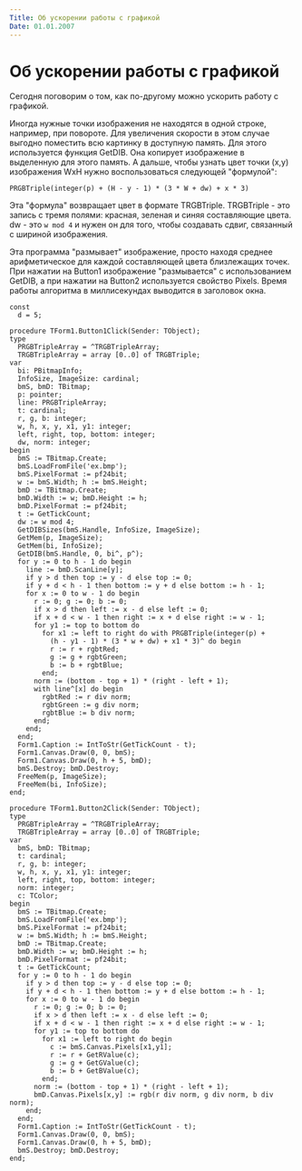 ```yaml
---
Title: Об ускорении работы с графикой
Date: 01.01.2007
---
```



Об ускорении работы с графикой
==============================

Сегодня поговорим о том, как по-другому можно ускорить работу с
графикой.

Иногда нужные точки изображения не находятся в одной строке, например,
при повороте. Для увеличения скорости в этом случае выгодно поместить
всю картинку в доступную память. Для этого используется функция GetDIB.
Она копирует изображение в выделенную для этого память. А дальше, чтобы
узнать цвет точки (x,y) изображения WxH нужно воспользоваться следующей
"формулой":

    PRGBTriple(integer(p) + (H - y - 1) * (3 * W + dw) + x * 3)

Эта "формула" возвращает цвет в формате TRGBTriple. TRGBTriple - это
запись с тремя полями: красная, зеленая и синяя составляющие цвета. dw -
это `w mod 4` и нужен он для того, чтобы создавать сдвиг, связанный с шириной
изображения.

Эта программа "размывает" изображение, просто находя среднее
арифметическое для каждой составляющей цвета близлежащих точек. При
нажатии на Button1 изображение "размывается" с использованием GetDIB,
а при нажатии на Button2 используется свойство Pixels. Время работы
алгоритма в миллисекундах выводится в заголовок окна.

    const
      d = 5;
     
    procedure TForm1.Button1Click(Sender: TObject);
    type
      PRGBTripleArray = ^TRGBTripleArray;
      TRGBTripleArray = array [0..0] of TRGBTriple;
    var
      bi: PBitmapInfo;
      InfoSize, ImageSize: cardinal;
      bmS, bmD: TBitmap;
      p: pointer;
      line: PRGBTripleArray;
      t: cardinal;
      r, g, b: integer;
      w, h, x, y, x1, y1: integer;
      left, right, top, bottom: integer;
      dw, norm: integer;
    begin
      bmS := TBitmap.Create;
      bmS.LoadFromFile('ex.bmp');
      bmS.PixelFormat := pf24bit;
      w := bmS.Width; h := bmS.Height;
      bmD := TBitmap.Create;
      bmD.Width := w; bmD.Height := h;
      bmD.PixelFormat := pf24bit;
      t := GetTickCount;
      dw := w mod 4;
      GetDIBSizes(bmS.Handle, InfoSize, ImageSize);
      GetMem(p, ImageSize);
      GetMem(bi, InfoSize);
      GetDIB(bmS.Handle, 0, bi^, p^);
      for y := 0 to h - 1 do begin
        line := bmD.ScanLine[y];
        if y > d then top := y - d else top := 0;
        if y + d < h - 1 then bottom := y + d else bottom := h - 1;
        for x := 0 to w - 1 do begin
          r := 0; g := 0; b := 0;
          if x > d then left := x - d else left := 0;
          if x + d < w - 1 then right := x + d else right := w - 1;
          for y1 := top to bottom do
            for x1 := left to right do with PRGBTriple(integer(p) +
              (h - y1 - 1) * (3 * w + dw) + x1 * 3)^ do begin
              r := r + rgbtRed;
              g := g + rgbtGreen;
              b := b + rgbtBlue;
            end;
          norm := (bottom - top + 1) * (right - left + 1);
          with line^[x] do begin
            rgbtRed := r div norm;
            rgbtGreen := g div norm;
            rgbtBlue := b div norm;
          end;
        end;
      end;
      Form1.Caption := IntToStr(GetTickCount - t);
      Form1.Canvas.Draw(0, 0, bmS);
      Form1.Canvas.Draw(0, h + 5, bmD);
      bmS.Destroy; bmD.Destroy;
      FreeMem(p, ImageSize);
      FreeMem(bi, InfoSize);
    end;
     
    procedure TForm1.Button2Click(Sender: TObject);
    type
      PRGBTripleArray = ^TRGBTripleArray;
      TRGBTripleArray = array [0..0] of TRGBTriple;
    var
      bmS, bmD: TBitmap;
      t: cardinal;
      r, g, b: integer;
      w, h, x, y, x1, y1: integer;
      left, right, top, bottom: integer;
      norm: integer;
      c: TColor;
    begin
      bmS := TBitmap.Create;
      bmS.LoadFromFile('ex.bmp');
      bmS.PixelFormat := pf24bit;
      w := bmS.Width; h := bmS.Height;
      bmD := TBitmap.Create;
      bmD.Width := w; bmD.Height := h;
      bmD.PixelFormat := pf24bit;
      t := GetTickCount;
      for y := 0 to h - 1 do begin
        if y > d then top := y - d else top := 0;
        if y + d < h - 1 then bottom := y + d else bottom := h - 1;
        for x := 0 to w - 1 do begin
          r := 0; g := 0; b := 0;
          if x > d then left := x - d else left := 0;
          if x + d < w - 1 then right := x + d else right := w - 1;
          for y1 := top to bottom do
            for x1 := left to right do begin
              c := bmS.Canvas.Pixels[x1,y1];
              r := r + GetRValue(c);
              g := g + GetGValue(c);
              b := b + GetBValue(c);
            end;
          norm := (bottom - top + 1) * (right - left + 1);
          bmD.Canvas.Pixels[x,y] := rgb(r div norm, g div norm, b div norm);
        end;
      end;
      Form1.Caption := IntToStr(GetTickCount - t);
      Form1.Canvas.Draw(0, 0, bmS);
      Form1.Canvas.Draw(0, h + 5, bmD);
      bmS.Destroy; bmD.Destroy;
    end;
